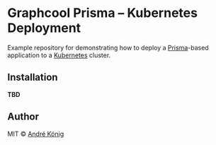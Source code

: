 # Graphcool Prisma – Kubernetes Deployment

Example repository for demonstrating how to deploy a [Prisma](https://www.prismagraphql.com/)-based application to a [Kubernetes](https://kubernetes.io/) cluster.

## Installation

**TBD**

## Author

MIT © [André König](https://andrekoenig.de)
